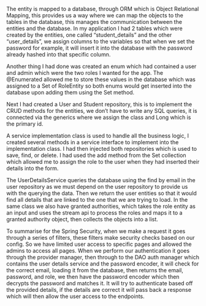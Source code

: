 The entity is mapped to a database, through ORM which is Object Relational Mapping, this provides us a way where we can map the objects to the tables in the database, 
this manages the communication between the entities and the database. In my application I had 2 tables which were created by the entities, 
one called “student_details” and the other “user_details”, we assign columns to the variables so that when we set the password for example, 
it will insert it into the database with the password already hashed into that specific column. 

Another thing I had done was created an enum which had contained a user and admin which were the two roles I wanted for the app. 
The @Enumerated allowed me to store these values in the database which was assigned to a Set of RoleEntity so both enums would get inserted into the database upon adding them using the Set method. 

Next I had created a User and Student repository, this is to implement the CRUD methods for the entities, we don’t have to write any SQL queries, 
it is connected via the generics where we assign the class and Long which is the primary id. 

A service implementation class is used to handle all the business logic, I created several methods in a service interface to implement into the implementation class. 
I had then injected both repositories which is used to save, find, or delete. I had used the add method from the Set collection which allowed me to assign the role to 
the user when they had inserted their details into the form. 

The UserDetailsService queries the database using the find by email in the user repository as we must depend on the user repository to provide us with the querying the data. 
Then we return the user entities so that it would find all details that are linked to the one that we are trying to load. 
In the same class we also have granted authorities, which takes the role entity as an input and uses the stream api to process the roles and maps it to a granted authority object, 
then collects the objects into a list.

To summarise for the Spring Security, when we make a request it goes through a series of filters, these filters make security checks based on our config. 
So we have limited user access to specific pages and allowed the admins to access all pages. When we perform our authentication it goes through the provider manager, 
then through to the DAO auth manager which contains the user details service and the password encoder, it will check for the correct email, loading it from the database, 
then returns the email, password, and role, we then have the password encoder which then decrypts the password and matches it. It will try to authenticate based off the provided details, 
if the details are correct it will pass back a response which will then allow the user access to the endpoints.


